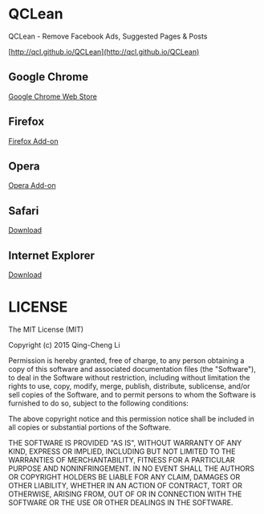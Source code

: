 QCLean
======

QCLean - Remove Facebook Ads, Suggested Pages &amp; Posts

[http://qcl.github.io/QCLean](http://qcl.github.io/QCLean)

## Google Chrome

[Google Chrome Web Store](https://chrome.google.com/webstore/detail/qclean-remove-facebook-ad/fdhhejjkjfjkchkimomgfegnpapndjne?utm_source=chrome-ntp-icon)

## Firefox

[Firefox Add-on](https://addons.mozilla.org/zh-TW/firefox/addon/qclean/)

## Opera

[Opera Add-on](https://addons.opera.com/zh-tw/extensions/details/remove-facebook-suggested-pages-and-posts/)

## Safari

[Download](http://qcl.github.io/QCLean/QCLean.safariextz)

## Internet Explorer

[Download](http://qcl.github.io/QCLean/QCLeanInstaller.msi)

# LICENSE
The MIT License (MIT)

Copyright (c) 2015 Qing-Cheng Li

Permission is hereby granted, free of charge, to any person obtaining a copy
of this software and associated documentation files (the "Software"), to deal
in the Software without restriction, including without limitation the rights
to use, copy, modify, merge, publish, distribute, sublicense, and/or sell
copies of the Software, and to permit persons to whom the Software is
furnished to do so, subject to the following conditions:

The above copyright notice and this permission notice shall be included in
all copies or substantial portions of the Software.

THE SOFTWARE IS PROVIDED "AS IS", WITHOUT WARRANTY OF ANY KIND, EXPRESS OR
IMPLIED, INCLUDING BUT NOT LIMITED TO THE WARRANTIES OF MERCHANTABILITY,
FITNESS FOR A PARTICULAR PURPOSE AND NONINFRINGEMENT. IN NO EVENT SHALL THE
AUTHORS OR COPYRIGHT HOLDERS BE LIABLE FOR ANY CLAIM, DAMAGES OR OTHER
LIABILITY, WHETHER IN AN ACTION OF CONTRACT, TORT OR OTHERWISE, ARISING FROM,
OUT OF OR IN CONNECTION WITH THE SOFTWARE OR THE USE OR OTHER DEALINGS IN
THE SOFTWARE.
